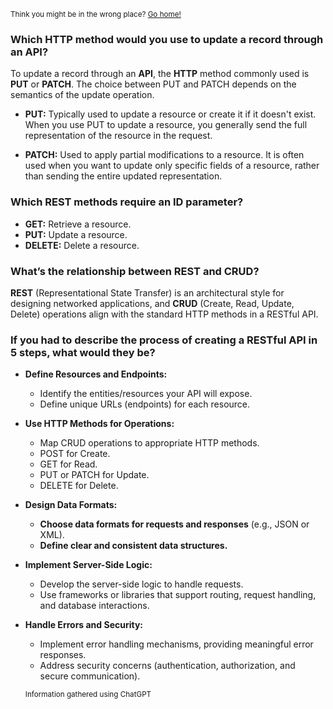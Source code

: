 
<sub>Think you might be in the wrong place? [Go home!](../README.md)</sub>


### Which HTTP method would you use to update a record through an API?

To update a record through an __API__, the __HTTP__ method commonly used is __PUT__ or __PATCH__. The choice between PUT and PATCH depends on the semantics of the update operation.

* __PUT:__ Typically used to update a resource or create it if it doesn't exist. When you use PUT to update a resource, you generally send the full representation of the resource in the request.

* __PATCH:__ Used to apply partial modifications to a resource. It is often used when you want to update only specific fields of a resource, rather than sending the entire updated representation.

### Which REST methods require an ID parameter?

* __GET:__ Retrieve a resource.
* __PUT:__ Update a resource.
* __DELETE:__ Delete a resource.

### What’s the relationship between REST and CRUD?

__REST__ (Representational State Transfer) is an architectural style for designing networked applications, and __CRUD__ (Create, Read, Update, Delete) operations align with the standard HTTP methods in a RESTful API.

### If you had to describe the process of creating a RESTful API in 5 steps, what would they be?


* __Define Resources and Endpoints:__

    - Identify the entities/resources your API will expose.
    - Define unique URLs (endpoints) for each resource.
    
* __Use HTTP Methods for Operations:__

    - Map CRUD operations to appropriate HTTP methods.
    - POST for Create.
    - GET for Read.
    - PUT or PATCH for Update.
    - DELETE for Delete.

* __Design Data Formats:__

    - __Choose data formats for requests and responses__ (e.g., JSON or XML).
    - __Define clear and consistent data structures.__

* __Implement Server-Side Logic:__

  - Develop the server-side logic to handle requests.
  - Use frameworks or libraries that support routing, request handling, and database interactions.

 * __Handle Errors and Security:__

   * Implement error handling mechanisms, providing meaningful error responses.
   * Address security concerns (authentication, authorization, and secure communication).

   <sub>Information gathered using ChatGPT</sub>